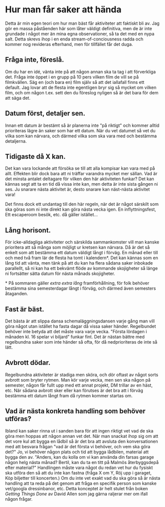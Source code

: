 # Hur man får saker att hända
Detta är min egen teori om hur man bäst får aktiviteter att faktiskt bli av.
Jag gör en massa påståenden här som låter väldigt definitiva, men de är inte grundade i något mer än mina egna observationer, så ta det med en nypa salt.
Detta skrevs ihop i en enda stream-of-conciousness radda och kommer nog revideras efterhand, men för tillfället får det duga.

## Fråga inte, föreslå.
Om du har en idé, vänta inte på att någon annan ska ta tag i att förverkliga det.
Fråga inte öppet i en grupp på 10 pers vilken film de vill se på filmkvällen.
Säg en (och bara en) film själv så att det iallafall finns ett default.
Jag lovar att de flesta inte egentligen bryr sig så mycket om vilken film, och om någon t.ex. sett den du föreslog nyligen så är det bara för dem att säga det.

## Datum först, detaljer sen.
Innan ett datum är bestämt så är planerna inte "på riktigt" och kommer alltid prioriteras lägre än saker som har ett datum.
När du vet datumet så vet du vilka som kan närvara, och därmed vilka som ska vara med och bestämma detaljerna.

## Tidigaste då X kan.
Det kan vara lockande att försöka se till att alla kompisar kan vara med på allt.
Effekten blir dock bara att ni träffar varandra mycket mer sällan.
Vad är det minsta antalet deltagare för vilken den här aktiviteten funkar?
Det kan kännas segt att ta en tid då vissa inte kan, men detta är inte sista gången ni ses.
Ju snarare nästa aktivitet är, desto snarare kan näst-nästa aktivitet vara!

Det finns dock ett undantag till den här regeln, när det är något särskilt som ska göras som ni inte direkt kan göra nästa vecka igen. En inflyttningsfest, Ett escaperoom besök, etc. då gäller istället...

## Lång horisont.
För icke-alldagliga aktiviteter och särskilda sammankomster vill man kanske prioritera att så många som möjligt ur kretsen kan närvara.
Då är det så enkelt som att bestämma ett datum väldigt långt i förväg. En månad eller till och med två fram lär de flesta ha tomt i kalendern\*.
Det kan kännas som en lång tid att vänta, men tänk på att du kan ha flera sådana saker inbokade parallellt, så ni kan ha ett bekvämt flöde av kommande skojigheter så länge ni fortsätter sätta datum för nästa månads skojigheter.

\* På sommaren gäller *extra extra lång* framförhållning, för folk behöver bestämma sina semesterdagar långt i förväg, och därmed även semesters åtaganden.

## Fast är bäst.
Det bästa är att slippa dansa schemaläggningsdansen varje gång man vill göra något utan istället ha fasta dagar då vissa saker händer.
Regelbundet behöver inte betyda att det måste vara varje vecka. "Första lördagen i månaden kl. 16 spelar vi biljard" funkar fint.
Det är nästan bättre med regelbundna saker som inte händer så ofta, för då nedprioriteras de inte så lätt.

## Avbrott dödar.
Regelbundna aktiviteter är stadiga men sköra, och dör oftast av något sorts avbrott som bryter rytmen.
Man kör varje vecka, men sen ska någon på semester, någon får fullt upp med ett annat projekt, DM trillar av en häst, etc.
När sådana avbrott sker eller kan förutses är det bra att i förväg bestämma ett datum långt fram då rytmen kommer startas om.

## Vad är nästa konkreta handling som behöver utföras?
Ibland kan saker rinna ut i sanden bara för att ingen riktigt vet vad de ska göra men hoppas att någon annan vet det.
När man snackat ihop sig om att det vore kul att bygga en lådbil så är det bra att avsluta den konversationen med att besvara frågan "vad är det första vi behöver, och vem ska göra det?"
Jo, vi behöver någon plats och tid att bygga lådbilen, material att bygga den av.
"Anders, kan du kolla om vi kan använda din farsas garage någon helg nästa månad? Bertil, kan du ta en titt på Malmös återbyggsdepå efter material?"
Handlingen måste vara något du redan vet hur du fysiskt ska utföra den så att du inte kan fastna (fråga X om Y, Röj upp i garaget, Köp biljetter till koncerten.)
Om du inte vet exakt vad du ska göra så är nästa handling att ta reda på det genom att fråga en specifik person som kanske vet/googla dressinbanor, etc.
Detta konceptet är helt stulet från boken *Getting Things Done* av David Allen som jag gärna raljerar mer om ifall någon frågar.
